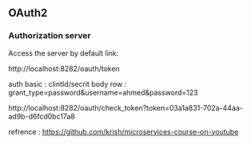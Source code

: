 ## OAuth2

### Authorization server

Access the server by default link:

http://localhost:8282/oauth/token

auth basic : clintId/secrit
body row : grant_type=password&username=ahmed&password=123

http://localhost:8282/oauth/check_token?token=03a1a831-702a-44aa-ad9b-d6fcd0bc17a8

refrence :
https://github.com/krish/microservices-course-on-youtube
